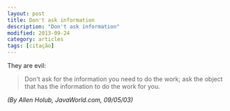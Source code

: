 ```yaml
---
layout: post
title: Don't ask information
description: "Don't ask information"
modified: 2013-09-24
category: articles
tags: [citação]
---
```



They are evil:

>Don't ask for the information you need to do the work; ask the object that has the information to
>do the work for you.

*(By Allen Holub, JavaWorld.com, 09/05/03)*
